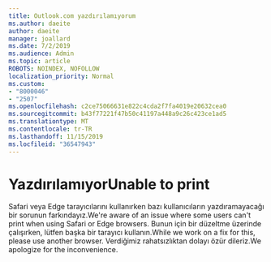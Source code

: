 ```yaml
---
title: Outlook.com yazdırılamıyorum
ms.author: daeite
author: daeite
manager: joallard
ms.date: 7/2/2019
ms.audience: Admin
ms.topic: article
ROBOTS: NOINDEX, NOFOLLOW
localization_priority: Normal
ms.custom:
- "8000046"
- "2507"
ms.openlocfilehash: c2ce75066631e822c4cda2f7fa4019e20632cea0
ms.sourcegitcommit: b43f77221f47b50c41197a448a9c26c423ce1ad5
ms.translationtype: MT
ms.contentlocale: tr-TR
ms.lasthandoff: 11/15/2019
ms.locfileid: "36547943"
---
```

# <a name="unable-to-print"></a><span data-ttu-id="c6f4a-102">Yazdırılamıyor</span><span class="sxs-lookup"><span data-stu-id="c6f4a-102">Unable to print</span></span>

<span data-ttu-id="c6f4a-103">Safari veya Edge tarayıcılarını kullanırken bazı kullanıcıların yazdıramayacağı bir sorunun farkındayız.</span><span class="sxs-lookup"><span data-stu-id="c6f4a-103">We're aware of an issue where some users can't print when using Safari or Edge browsers.</span></span> <span data-ttu-id="c6f4a-104">Bunun için bir düzeltme üzerinde çalışırken, lütfen başka bir tarayıcı kullanın.</span><span class="sxs-lookup"><span data-stu-id="c6f4a-104">While we work on a fix for this, please use another browser.</span></span> <span data-ttu-id="c6f4a-105">Verdiğimiz rahatsızlıktan dolayı özür dileriz.</span><span class="sxs-lookup"><span data-stu-id="c6f4a-105">We apologize for the inconvenience.</span></span>